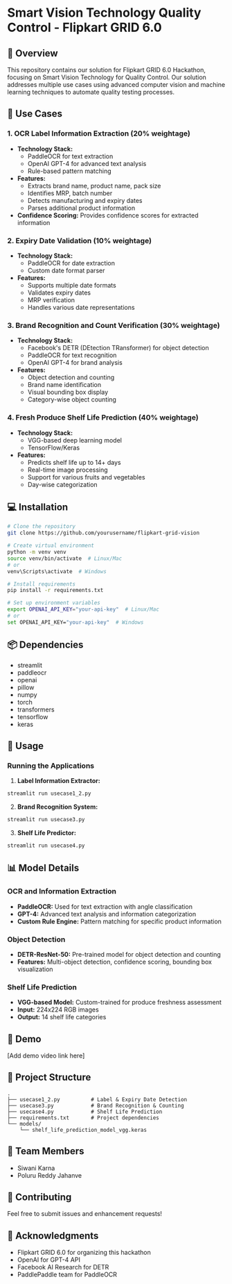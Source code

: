 # Smart Vision Technology Quality Control - Flipkart GRID 6.0

## 🎯 Overview
This repository contains our solution for Flipkart GRID 6.0 Hackathon, focusing on Smart Vision Technology for Quality Control. Our solution addresses multiple use cases using advanced computer vision and machine learning techniques to automate quality testing processes.

## 🌟 Use Cases

### 1. OCR Label Information Extraction (20% weightage)
- **Technology Stack:**
  - PaddleOCR for text extraction
  - OpenAI GPT-4 for advanced text analysis
  - Rule-based pattern matching
- **Features:**
  - Extracts brand name, product name, pack size
  - Identifies MRP, batch number
  - Detects manufacturing and expiry dates
  - Parses additional product information
- **Confidence Scoring:** Provides confidence scores for extracted information

### 2. Expiry Date Validation (10% weightage)
- **Technology Stack:**
  - PaddleOCR for date extraction
  - Custom date format parser
- **Features:**
  - Supports multiple date formats
  - Validates expiry dates
  - MRP verification
  - Handles various date representations

### 3. Brand Recognition and Count Verification (30% weightage)
- **Technology Stack:**
  - Facebook's DETR (DEtection TRansformer) for object detection
  - PaddleOCR for text recognition
  - OpenAI GPT-4 for brand analysis
- **Features:**
  - Object detection and counting
  - Brand name identification
  - Visual bounding box display
  - Category-wise object counting

### 4. Fresh Produce Shelf Life Prediction (40% weightage)
- **Technology Stack:**
  - VGG-based deep learning model
  - TensorFlow/Keras
- **Features:**
  - Predicts shelf life up to 14+ days
  - Real-time image processing
  - Support for various fruits and vegetables
  - Day-wise categorization

## 💻 Installation

```bash
# Clone the repository
git clone https://github.com/yourusername/flipkart-grid-vision

# Create virtual environment
python -m venv venv
source venv/bin/activate  # Linux/Mac
# or
venv\Scripts\activate  # Windows

# Install requirements
pip install -r requirements.txt

# Set up environment variables
export OPENAI_API_KEY="your-api-key"  # Linux/Mac
# or
set OPENAI_API_KEY="your-api-key"  # Windows
```

## 📦 Dependencies
- streamlit
- paddleocr
- openai
- pillow
- numpy
- torch
- transformers
- tensorflow
- keras

## 🚀 Usage

### Running the Applications

1. **Label Information Extractor:**
```bash
streamlit run usecase1_2.py
```

2. **Brand Recognition System:**
```bash
streamlit run usecase3.py
```

3. **Shelf Life Predictor:**
```bash
streamlit run usecase4.py
```

## 📊 Model Details

### OCR and Information Extraction
- **PaddleOCR:** Used for text extraction with angle classification
- **GPT-4:** Advanced text analysis and information categorization
- **Custom Rule Engine:** Pattern matching for specific product information

### Object Detection
- **DETR-ResNet-50:** Pre-trained model for object detection and counting
- **Features:** Multi-object detection, confidence scoring, bounding box visualization

### Shelf Life Prediction
- **VGG-based Model:** Custom-trained for produce freshness assessment
- **Input:** 224x224 RGB images
- **Output:** 14 shelf life categories

## 🎥 Demo
[Add demo video link here]

## 📝 Project Structure
```
.
├── usecase1_2.py          # Label & Expiry Date Detection
├── usecase3.py            # Brand Recognition & Counting
├── usecase4.py            # Shelf Life Prediction
├── requirements.txt       # Project dependencies
└── models/
    └── shelf_life_prediction_model_vgg.keras
```

## 👥 Team Members
- Siwani Karna
- Poluru Reddy Jahanve

## 🤝 Contributing
Feel free to submit issues and enhancement requests!

## 🙏 Acknowledgments
- Flipkart GRID 6.0 for organizing this hackathon
- OpenAI for GPT-4 API
- Facebook AI Research for DETR
- PaddlePaddle team for PaddleOCR
